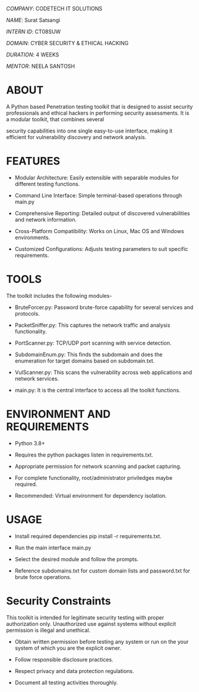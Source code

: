 *COMPANY*: CODETECH IT SOLUTIONS

*NAME*: Surat Satsangi

*INTERN ID*: CT08SUW

*DOMAIN*: CYBER SECURITY & ETHICAL HACKING

*DURATION*: 4 WEEKS

*MENTOR*: NEELA SANTOSH

# ABOUT

A Python based Penetration testing toolkit that is designed to assist security professionals and ethical hackers in performing security assessments. It is a modular toolkit, that combines several 

security capabilities into one single easy-to-use interface, making it efficient for vulnerability discovery and network analysis.

# FEATURES

- Modular Architecture: Easily extensible with separable modules for different testing functions.

- Command Line Interface: Simple terminal-based operations through main.py

- Comprehensive Reporting: Detailed output of discovered vulnerabilities and network information.

- Cross-Platform Compatibility: Works on Linux, Mac OS and Windows environments.

- Customized Configurations: Adjusts testing parameters to suit specific requirements.

# TOOLS

The toolkit includes the following modules-

- BruteForcer.py: Password brute-force capability for several services and protocols.

- PacketSniffer.py: This captures the network traffic and analysis functionality.

- PortScanner.py: TCP/UDP port scanning with service detection.

- SubdomainEnum.py: This finds the subdomain and does the enumeration for target domains based on subdomain.txt.

- VulScanner.py: This scans the vulnerability across web applications and network services.

- main.py: It is the central interface to access all the toolkit functions.

# ENVIRONMENT AND REQUIREMENTS

- Python 3.8+

- Requires the python packages listen in requirements.txt.

- Appropriate permission for network scanning and packet capturing.

- For complete functionality, root/administrator priviledges maybe required.

- Recommended: Virtual environment for dependency isolation.

# USAGE
- Install required dependencies pip install -r requirements.txt.

- Run the main interface main.py

- Select the desired module and follow the prompts.

- Reference subdomains.txt for custom domain lists and password.txt for brute force operations.

# Security Constraints

This toolkit is intended for legitimate security testing with proper authorization only. Unauthorized use against systems without explicit permission is illegal and unethical.

- Obtain written permission before testing any system or run on the your system of which you are the explicit owner.

- Follow responsible disclosure practices.

- Respect privacy and data protection regulations.

- Document all testing activities thoroughly.


